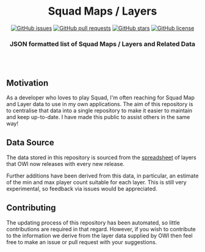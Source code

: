 <div align="center">

# Squad Maps / Layers

[![GitHub issues](https://img.shields.io/github/issues/Thomas-Smyth/squad-layers.svg?style=flat-square)](https://github.com/Thomas-Smyth/squad-layers/issues)
[![GitHub pull requests](https://img.shields.io/github/issues-pr-raw/Thomas-Smyth/squad-layers.svg?style=flat-square)](https://github.com/Thomas-Smyth/squad-layers/pulls)
[![GitHub stars](https://img.shields.io/github/stars/Thomas-Smyth/squad-layers.svg?style=flat-square)](https://github.com/Thomas-Smyth/squad-layers/stargazers)
[![GitHub license](https://img.shields.io/github/license/Thomas-Smyth/squad-layers.svg?style=flat-square)](https://github.com/Thomas-Smyth/squad-layers)

### JSON formatted list of Squad Maps / Layers and Related Data

<br><br>

</div>

## Motivation
As a developer who loves to play Squad, I'm often reaching for Squad Map and Layer data to use in my own applications. The aim of this repository is to centralise that data into a single repository to make it easier to maintain and keep up-to-date. I have made this public to assist others in the same way!

## Data Source
The data stored in this repository is sourced from the [spreadsheet](https://docs.google.com/spreadsheets/d/1Ej4vcnOAAGWGRoUlwQSPa8jM9wMaN7pH7lSLf2ery_A) of layers that OWI now releases with every new release.

Further additions have been derived from this data, in particular, an estimate of the min and max player count suitable for each layer. This is still very experimental, so feedback via issues would be appreciated.

## Contributing
The updating process of this repository has been automated, so little contributions are required in that regard. However, if you wish to contribute to the information we derive from the layer data supplied by OWI then feel free to make an issue or pull request with your suggestions.
